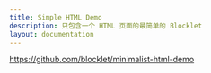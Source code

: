 ```yaml
---
title: Simple HTML Demo
description: 只包含一个 HTML 页面的最简单的 Blocklet
layout: documentation
---
```


<SampleInfo sampleName="minimalist-html-demo" />

https://github.com/blocklet/minimalist-html-demo
